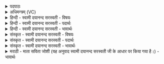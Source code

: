 <details><summary>पदपाठः</summary>

यत्। आकू॑ता॒दित्याऽकू॑तात्। स॒मसु॑स्रो॒दिति॑ स॒म्ऽअसु॑स्रोत्। हृ॒दः। वा॒। मन॑सः। वा॒। सम्भृ॑त॒मिति॒ सम्ऽभृ॑तम्। चक्षु॑षः। वा॒। तत्। अ॒नु॒प्रेतेत्य॑नु॒ऽप्रेत॑। सु॒कृता॒मिति॑ सु॒कृता॑म्। ऊ॒ऽइत्यूँ॑। लो॒कम्। यत्र॑। ऋष॑यः। ज॒ग्मुः। प्र॒थ॒म॒जाः। पु॒रा॒णाः। ५८।
</details>

<details><summary>अधिमन्त्रम् (VC)</summary>

- अग्निर्देवता
- विश्वकर्मा ऋषिः
- निचृदार्षी जगती
- निषादः
</details>

<details><summary>हिन्दी - स्वामी दयानन्द सरस्वती - विषयः</summary>

अब विद्वानों के विषय में सत्य का निर्णय, यह विषय अगले मन्त्र में कहा है ॥
</details>

<details><summary>हिन्दी - स्वामी दयानन्द सरस्वती - पदार्थः</summary>

पदार्थान्वयभाषाः -  हे सत्य-असत्य का ज्ञान चाहते हुए मनुष्यो ! तुम लोग (यत्) जो (आकूतात्) उत्साह (हृदः) आत्मा (वा) वा प्राण (मनसः) मन (वा) वा बुद्धि आदि तथा (चक्षुषः) नेत्रादि इन्द्रियों से उत्पन्न हुए प्रत्यक्षादि प्रमाणों से (वा) वा कान आदि इन्द्रियों से (सम्भृतम्) अच्छे प्रकार धारण किया अर्थात् निश्चय से ठीक जाना, सुना, देखा और अनुमान किया है, (तत्) वह (समसुस्रोत्) अच्छे प्रकार प्राप्त हो, इस कारण (प्रथमजाः) हम लोगों से पहिले उत्पन्न हुए (पुराणाः) हम से प्राचीन (ऋषयः) वेदविद्या के जाननेवाले परमयोगी ऋषिजन (यत्र) जहाँ (जग्मुः) पहुँचे, उस (सुकृताम्) सुकृति मोक्ष चाहते हुए सज्जनों के (उ) ही (लोकम्) प्रत्यक्ष सुखसमूह वा मोक्षपद को (अनुप्रेत) अनुकूलता से पहुँचो ॥५८ ॥
</details>

<details><summary>हिन्दी - स्वामी दयानन्द सरस्वती - भावार्थः</summary>

भावार्थभाषाः -  जब मनुष्य सत्य-असत्य के निर्णय के जानने की चाहना करें, तब जो-जो ईश्वर के गुण, कर्म और स्वभाव से तथा सृष्टिक्रम, प्रत्यक्ष आदि आठ प्रमाणों से, अच्छे-अच्छे सज्जनों के आचार से, आत्मा और मन के अनुकूल हो, वह सत्य और उससे भिन्न झूठ है, यह निश्चय करें। जो ऐसे परीक्षा करके धर्म का आचरण करते हैं, वे अत्यन्त सुख को प्राप्त होते हैं ॥५८ ॥
</details>

<details><summary>संस्कृत - स्वामी दयानन्द सरस्वती - विषयः</summary>

अथ विद्वद्विषये सत्यनिर्णयमाह ॥
</details>

<details><summary>संस्कृत - स्वामी दयानन्द सरस्वती - पदार्थः</summary>

पदार्थान्वयभाषाः -  हे सत्यासत्यजिज्ञासवो जनाः ! यूयं यदाकूताद्धृदो वा मनसो वा चक्षुषो वा संभृतमस्ति, तत्समसुस्रोदतः प्रथमजाः पुराणा ऋषयो यत्र जग्मुस्तं सुकृतामु लोकमनुप्रेत ॥५८ ॥
</details>

<details><summary>संस्कृत - स्वामी दयानन्द सरस्वती - भावार्थः</summary>

भावार्थभाषाः -  यदा मनुष्याः सत्यासत्यनिर्णयं जिज्ञासेयुस्तदा यद्यदीश्वरगुणकर्मस्वभावात् सृष्टिक्रमात् प्रत्यक्षादिप्रमाणेभ्य आप्ताचारादात्ममनोभ्यानुकूलं स्यात् तत्तत् सत्यमितरदसत्यमिति निश्चिनुयुर्य एवं धर्मं परीक्ष्याचरन्ति, तेऽतिसुखं प्राप्नुवन्ति ॥५८ ॥
</details>

<details><summary>मराठी - माता सविता जोशी (यह अनुवाद स्वामी दयानन्द सरस्वती जी के आधार पर किया गया है।) - भावार्थः</summary>

भावार्थभाषाः -  जेव्हा माणसांना सत्य व असत्याचा निर्णय करण्याची इच्छा होते, तेव्हा ईश्वराचे गुण, कर्म, स्वभाव, सृष्टिक्रम, प्रत्यक्ष इत्यादी आठ प्रमाण, सज्जनांचे आचरण, आत्मा व मनाच्या अनुकूल असेल ते ते सत्य व त्याहून भिन्न असलेले असत्य हे निश्चयाने जाणावे. जे अशी परीक्षा करून धर्माचे आचरण करतात ते अत्यंत सुखी होतात.
</details>